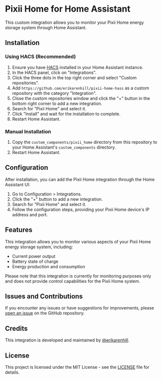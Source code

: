 # Pixii Home for Home Assistant

This custom integration allows you to monitor your Pixii Home energy storage system through Home Assistant.

## Installation

### Using HACS (Recommended)

1. Ensure you have [HACS](https://hacs.xyz/) installed in your Home Assistant instance.
2. In the HACS panel, click on "Integrations".
3. Click the three dots in the top right corner and select "Custom repositories".
4. Add `https://github.com/erikarenhill/pixii-home-hass` as a custom repository with the category "Integration".
5. Close the custom repositories window and click the "+" button in the bottom right corner to add a new integration.
6. Search for "Pixii Home" and select it.
7. Click "Install" and wait for the installation to complete.
8. Restart Home Assistant.

### Manual Installation

1. Copy the `custom_components/pixii_home` directory from this repository to your Home Assistant's `custom_components` directory.
2. Restart Home Assistant.

## Configuration

After installation, you can add the Pixii Home integration through the Home Assistant UI:

1. Go to Configuration > Integrations.
2. Click the "+" button to add a new integration.
3. Search for "Pixii Home" and select it.
4. Follow the configuration steps, providing your Pixii Home device's IP address and port.

## Features

This integration allows you to monitor various aspects of your Pixii Home energy storage system, including:

- Current power output
- Battery state of charge
- Energy production and consumption

Please note that this integration is currently for monitoring purposes only and does not provide control capabilities for the Pixii Home system.

## Issues and Contributions

If you encounter any issues or have suggestions for improvements, please [open an issue](https://github.com/erikarenhill/pixii-home-hass/issues) on the GitHub repository.

## Credits

This integration is developed and maintained by [@erikarenhill](https://github.com/erikarenhill).

## License

This project is licensed under the MIT License - see the [LICENSE](LICENSE) file for details.